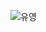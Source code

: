 ![유영](https://user-images.githubusercontent.com/112995725/195242094-fa73187c-785a-444a-b262-b5b7dcc6e1f2.PNG)
